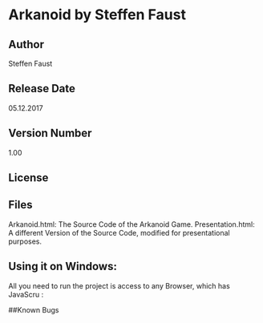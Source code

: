 # Arkanoid by Steffen Faust

## Author
Steffen Faust   

## Release Date
05.12.2017

## Version Number
1.00

## License

## Files
Arkanoid.html: The Source Code of the Arkanoid Game. 
Presentation.html: A different Version of the Source Code, modified for presentational purposes. 

## Using it on Windows:
All you need to run the project is access to any Browser, which has JavaScru :

##Known Bugs

